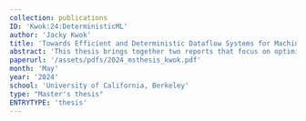 ```yaml
---
collection: publications
ID: 'Kwok:24:DeterministicML'
author: 'Jacky Kwok'
title: 'Towards Efficient and Deterministic Dataflow Systems for Machine Learning'
abstract: 'This thesis brings together two reports that focus on optimizing a dataflow programming language for machine learning workloads using the reactor model. The first paper introduces an efficient parallel reinforcement learning framework that outperforms existing solutions, such as Ray, in simulation throughput, multi-agent inference and training on a single node. The proposed approach achieves this by reducing the work needed for synchronization using the reactor model and decreasing the I/O overhead through optimizing the coordination of Python worker threads. This work has been accepted as a full paper at the 36th ACM Symposium on Parallelism in Algorithms and Architectures. The second paper presents a High-Performance Robotic Middleware (HPRM), which builds on top of the reactor model and employs optimizations including in-memory object store, adaptive serialization, and eager protocol with real-time sockets to ensure low-latency and deterministic communication for autonomous systems. HPRM demonstrates substantial latency reduction compared to the Robot Operating System (ROS) 2 and achieves higher throughput in CARLA autonomous driving applications. The work presented in these two papers contributes to the goal of developing high-performance and reliable systems for machine learning by leveraging the benefits of the reactor model and optimized communication mechanisms.'
paperurl: '/assets/pdfs/2024_msthesis_kwok.pdf'
month: 'May'
year: '2024'
school: 'University of California, Berkeley'
type: "Master's thesis"
ENTRYTYPE: 'thesis'
---
```

